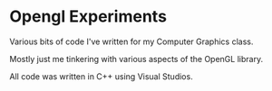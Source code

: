 Opengl Experiments
==================

Various bits of code I've written for my Computer Graphics class.

Mostly just me tinkering with various aspects of the OpenGL library.

All code was written in C++ using Visual Studios.
